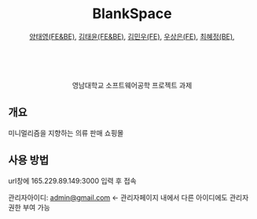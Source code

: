 <div align="center">
  <h1> BlankSpace </h1>

[양태영(FE&BE)](https://github.com/YTY98), 
[김태윤(FE&BE)](https://github.com/security-engineer), 
[김민우(FE)](https://github.com/minuus), 
[우상은(FE)](https://github.com/Woosangeun12), 
[최혜정(BE)](https://github.com/Chyejeong), 

  <br>


  <br>
  <br>

영남대학교 소프트웨어공학 프로젝트 과제

</div>

## 개요

미니멀리즘을 지향하는 의류 판매 쇼핑몰

## 사용 방법

url창에 165.229.89.149:3000 입력 후 접속

관리자아이디: admin@gmail.com <- 관리자페이지 내에서 다른 아이디에도 관리자 권한 부여 가능
